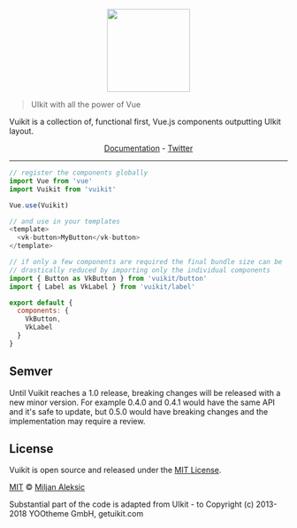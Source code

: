 <p align="center">
  <a href="https://vuikit.github.io/vuikit">
    <img width="150" src="https://cdn.rawgit.com/vuikit/vuikit/master/static/logo-vuikit.svg">
  </a>
</p>

> UIkit with all the power of Vue

Vuikit is a collection of, functional first, Vue.js components outputting UIkit layout.

<p align="center">
  <a href="http://vuikit.js.org">Documentation</a> -
  <a href="https://twitter.com/vuikit">Twitter</a>
</p>

---

```js
// register the components globally
import Vue from 'vue'
import Vuikit from 'vuikit'

Vue.use(Vuikit)

// and use in your templates
<template>
  <vk-button>MyButton</vk-button>
</template>
```

```js
// if only a few components are required the final bundle size can be
// drastically reduced by importing only the individual components
import { Button as VkButton } from 'vuikit/button'
import { Label as VkLabel } from 'vuikit/label'

export default {
  components: {
    VkButton,
    VkLabel
  }
}
```

## Semver

Until Vuikit reaches a 1.0 release, breaking changes will be released with a new minor version. For example 0.4.0 and 0.4.1 would have the same API and it's safe to update, but 0.5.0 would have breaking changes and the implementation may require a review.

## License

Vuikit is open source and released under the [MIT License](LICENSE).

[MIT](LICENSE) &copy; [Miljan Aleksic](https://twitter.com/AleksicMiljan)

Substantial part of the code is adapted from UIkit - to Copyright (c) 2013-2018 YOOtheme GmbH, getuikit.com

